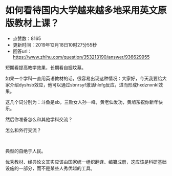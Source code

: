 # 如何看待国内大学越来越多地采用英文原版教材上课？
- 点赞数：8165
- 更新时间：2019年12月18日10时27分55秒
- 回答url：https://www.zhihu.com/question/353213190/answer/936629955
<body>
 <p data-pid="qet9DoH7">短期看提高教学效果，长期看自掘坟墓。</p>
 <p data-pid="lOYPXBWx">如果一个学科一直用英语教材的话，很容易出现这种情况：大家好，今天我要给大家介绍dyshsb效应，他可以通过sbnrsyf激活hlxfg反应，进而形成hxdznxnkl效果。</p>
 <p data-pid="fd0xV6ja">这几个词分别为：斗鱼是sb，三败女人孙一峰，黄老仙发功，黄旭东祝你新年快乐。</p>
 <p data-pid="uaZbiRWm">然后你准备怎么和其他学科交流？</p>
 <p data-pid="slNwrClK">怎么和外行交流？</p>
 <p class="ztext-empty-paragraph"><br></p>
 <p data-pid="RxV1HLqq">典型的自绝于人民。</p>
 <p data-pid="H5aNC2_M">优秀教材、经典论文其实应该由国家统一组织翻译、编纂成册，这应该是科研基础设施的一部分，而不是某些人秀优越的工具。</p>
</body>